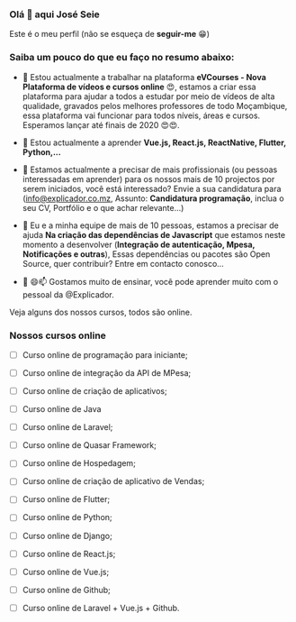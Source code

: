 ### Olá 👋 aqui José Seie

Este é o meu perfil (não se esqueça de **seguir-me** 😁)

### Saiba um pouco do que eu faço no resumo abaixo: 

- 🔭 Estou actualmente a trabalhar na plataforma **eVCourses - Nova Plataforma de vídeos e cursos online** 😍, estamos a criar essa plataforma para ajudar a todos a estudar por meio de vídeos de alta qualidade, gravados pelos melhores professores de todo Moçambique, essa plataforma vai funcionar para todos níveis, áreas e cursos. Esperamos lançar até finais de 2020 😍😍.

- 🌱 Estou actualmente a aprender **Vue.js, React.js, ReactNative, Flutter, Python,...**

- 👯 Estamos actualmente a precisar de mais profissionais (ou pessoas interessadas em aprender) para os nossos mais de 10 projectos por serem iniciados, você está interessado? Envie a sua candidatura para (info@explicador.co.mz, Assunto: **Candidatura programação**, inclua o seu CV, Portfólio e o que achar relevante...)

- 🤔 Eu e a minha equipe de mais de 10 pessoas, estamos a precisar de ajuda **Na criação das dependências de Javascript** que estamos neste momento a desenvolver (**Integração de autenticação, Mpesa, Notificações e outras**), Essas dependências ou pacotes são Open Source, quer contribuir? Entre em contacto conosco...

- 💬 😄📫 Gostamos muito de ensinar, você pode aprender muito com o pessoal da @Explicador.

Veja alguns dos nossos cursos, todos são online.

### Nossos cursos online

- [ ] Curso online de programação para iniciante;
- [ ] Curso online de integração da API de MPesa;
- [ ] Curso online de criação de aplicativos;
- [ ] Curso online de Java
- [ ] Curso online de Laravel;
- [ ] Curso online de Quasar Framework;
- [ ] Curso online de Hospedagem;
- [ ] Curso online de criação de aplicativo de Vendas;
- [ ] Curso online de Flutter;
- [ ] Curso online de Python;
- [ ] Curso online de Django;
- [ ] Curso online de React.js;
- [ ] Curso online de Vue.js;
- [ ] Curso online de Github;
- [ ] Curso online de Laravel + Vue.js + Github.



